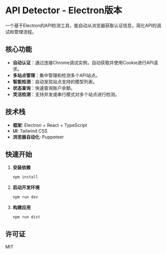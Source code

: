 # API Detector - Electron版本

一个基于Electron的API检测工具，能自动从浏览器获取认证信息，简化API的调试和管理流程。

## 核心功能

- **自动认证**：通过连接Chrome调试实例，自动获取并使用Cookie进行API请求。
- **多站点管理**：集中管理和检测多个API站点。
- **智能检测**：自动发现站点支持的模型列表。
- **状态查询**：快速查询账户余额。
- **灵活检测**：支持并发或串行模式对多个站点进行检测。

## 技术栈

- **框架**: Electron + React + TypeScript
- **UI**: Tailwind CSS
- **浏览器自动化**: Puppeteer

## 快速开始

1.  **安装依赖**
    ```bash
    npm install
    ```

2.  **启动开发环境**
    ```bash
    npm run dev
    ```

3.  **构建应用**
    ```bash
    npm run dist
    ```

## 许可证

MIT